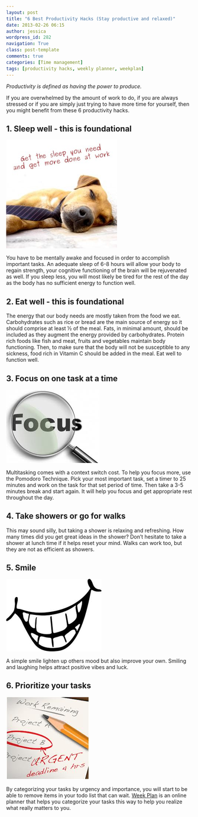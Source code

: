 ```yaml
---
layout: post
title: "6 Best Productivity Hacks (Stay productive and relaxed)"
date: 2013-02-26 06:15
author: jessica
wordpress_id: 282
navigation: True
class: post-template
comments: true
categories: [Time management]
tags: [productivity hacks, weekly planner, weekplan]
---
```

*Productivity is defined as having the power to produce.*

If you are overwhelmed by the amount of work to do, if you are always stressed or if you are simply just trying to have more time for yourself, then you might benefit from these 6 productivity hacks.

## 1. Sleep well - this is foundational

![sleep](/assets/images/uploads/282-sleep.jpg)

You have to be mentally awake and focused in order to accomplish important tasks. An adequate sleep of 6-8 hours will allow your body to regain strength, your cognitive functioning of the brain will be rejuvenated as well. If you sleep less, you will most likely be tired for the rest of the day as the body has no sufficient energy to function well.
 

## 2. Eat well - this is foundational

The energy that our body needs are mostly taken from the food we eat. Carbohydrates such as rice or bread are the main source of energy so it should comprise at least ½ of the meal. Fats, in minimal amount, should be included as they augment the energy provided by carbohydrates. Protein rich foods like fish and meat, fruits and vegetables maintain body functioning. Then, to make sure that the body will not be susceptible to any sickness, food rich in Vitamin C should be added in the meal. Eat well to function well.
 
## 3. Focus on one task at a time
![FOCUS](/assets/images/uploads/282-FOCUS.jpg)

Multitasking comes with a context switch cost. To help you focus more, use the Pomodoro Technique. Pick your most important task, set a timer to 25 minutes and work on the task for that set period of time. Then take a 3-5 minutes break and start again. It will help you focus and get appropriate rest throughout the day.
 
## 4. Take showers or go for walks

This may sound silly, but taking a shower is relaxing and refreshing. How many times did you get great ideas in the shower? Don’t hesitate to take a shower at lunch time if it helps reset your mind. Walks can work too, but they are not as efficient as showers.

## 5. Smile

![smile](/assets/images/uploads/282-smile.jpg)

A simple smile lighten up others mood but also improve your own. Smiling and laughing helps attract positive vibes and luck.
 
## 6. Prioritize your tasks

![priority](/assets/images/uploads/282-priority.jpg)

By categorizing your tasks by urgency and importance, you will start to be able to remove items in your todo list that can wait. [Week Plan](http://weekplan.net/) is an online planner that helps you categorize your tasks this way to help you realize what really matters to you.

